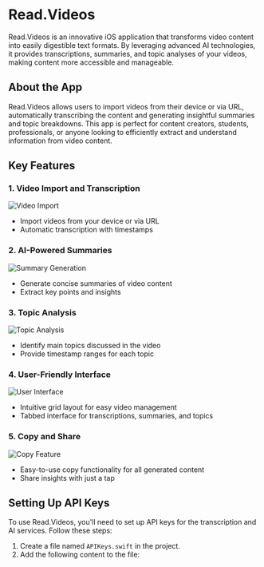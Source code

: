 # Read.Videos

Read.Videos is an innovative iOS application that transforms video content into easily digestible text formats. By leveraging advanced AI technologies, it provides transcriptions, summaries, and topic analyses of your videos, making content more accessible and manageable.

## About the App

Read.Videos allows users to import videos from their device or via URL, automatically transcribing the content and generating insightful summaries and topic breakdowns. This app is perfect for content creators, students, professionals, or anyone looking to efficiently extract and understand information from video content.

## Key Features

### 1. Video Import and Transcription
![Video Import](path/to/video_import.png)
- Import videos from your device or via URL
- Automatic transcription with timestamps

### 2. AI-Powered Summaries
![Summary Generation](path/to/summary.png)
- Generate concise summaries of video content
- Extract key points and insights

### 3. Topic Analysis
![Topic Analysis](path/to/topics.png)
- Identify main topics discussed in the video
- Provide timestamp ranges for each topic

### 4. User-Friendly Interface
![User Interface](path/to/ui.png)
- Intuitive grid layout for easy video management
- Tabbed interface for transcriptions, summaries, and topics

### 5. Copy and Share
![Copy Feature](path/to/copy_feature.png)
- Easy-to-use copy functionality for all generated content
- Share insights with just a tap

## Setting Up API Keys

To use Read.Videos, you'll need to set up API keys for the transcription and AI services. Follow these steps:

1. Create a file named `APIKeys.swift` in the project.
2. Add the following content to the file:
